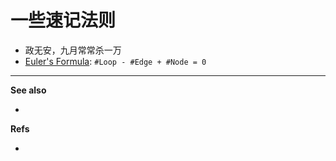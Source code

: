 一些速记法则
============



* 政无安，九月常常杀一万
* [Euler's Formula][eulers-formula]: `#Loop - #Edge + #Node = 0`




---

**See also**

*


**Refs**

*



[eulers-formula]: https://en.wikipedia.org/wiki/Euler_characteristic#Planar_graphs
